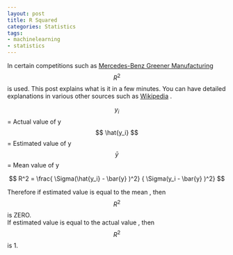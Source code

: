 ```yaml
---
layout: post
title: R Squared 
categories: Statistics
tags:
- machinelearning
- statistics
---
```

In certain competitions such as [Mercedes-Benz Greener Manufacturing](https://www.kaggle.com/c/mercedes-benz-greener-manufacturing) $$ R^2 $$ is used.
This post explains what is it in a few minutes. You can have detailed explanations in various other sources such as [Wikipedia](https://en.wikipedia.org/wiki/Coefficient_of_determination) .  

$$ {y_i} $$ =  Actual value of y  
$$ \hat{y_i} $$ =  Estimated value of y  
$$ \bar{y} $$ =  Mean value of y  

$$ R^2 = \frac{ \Sigma(\hat{y_i} - \bar{y} )^2} { \Sigma(y_i - \bar{y} )^2} $$   


Therefore if estimated value is equal to the mean , then $$ R^2 $$ is ZERO.   
If estimated value is equal to the actual value , then $$ R^2 $$ is 1.


